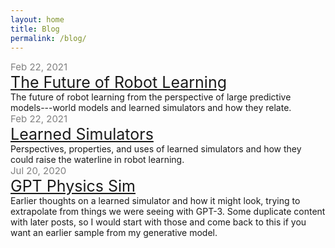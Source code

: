 ```yaml
---
layout: home
title: Blog
permalink: /blog/
---
```


<div>
<div style="color: grey; font-size: 15px;">Feb 22, 2021</div>
<a style="font-size: 25px;" href="/robot-future">The Future of Robot Learning</a>
</div>
The future of robot learning from the perspective of large predictive models---world models and learned simulators and how they relate.

<div>
<div style="color: grey; font-size: 15px;">Feb 22, 2021</div>
<a style="font-size: 25px;" href="/learned-sims">Learned Simulators</a>
</div>
Perspectives, properties, and uses of learned simulators and how
they could raise the waterline in robot learning.

<div>
<div style="color: grey; font-size: 15px;">Jul 20, 2020</div>
<a style="font-size: 25px;" href="/gpt-sim">GPT Physics Sim</a>
</div>
Earlier thoughts on a learned simulator and how it might look, trying to extrapolate from things we were seeing with GPT-3.
Some duplicate content with later posts, so I would start with those and come back to this if you want an earlier sample from my generative model.

